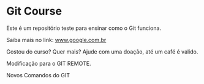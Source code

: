 # Git Course

Este é um repositório teste para ensinar como o Git funciona.

Saiba mais no link: www.google.com.br

Gostou do curso? Quer mais? Ajude com uma doação, até um café é valido.

Modificação para o GIT REMOTE.

Novos Comandos do GIT
